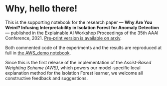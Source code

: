 # Why, hello there!

This is the supporting notebook for the research paper — **Why Are You Weird? Infusing Interpretability in Isolation Forest for Anomaly Detection** — published in the Explainable AI Workshop Proceedings of the 35th AAAI Conference, 2021. [Pre-print version is available on arxiv](https://arxiv.org/abs/2112.06858).

Both commented code of the experiments and the results are reproduced at full in [the AWS_demo notebook](https://github.com/karthajee/AWS-IF-interpretability/blob/main/AWS_demo.ipynb). 

Since this is the first release of the implementation of the *Assist-Based Weighting Scheme (AWS)*, which powers our model-specific local explanation method for the Isolation Forest learner, we welcome all constructive feedback and suggestions.
